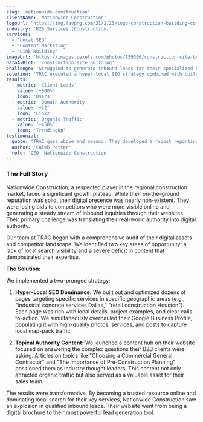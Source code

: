 ```yaml
---
slug: 'nationwide-construction'
clientName: 'Nationwide Construction'
logoUrl: 'https://img.favpng.com/21/2/23/logo-construction-building-company-png-favpng-Cj507TBvj3A75j4dYAWZ2Df0w.jpg'
industry: 'B2B Services (Construction)'
services:
  - 'Local SEO'
  - 'Content Marketing'
  - 'Link Building'
imageUrl: 'https://images.pexels.com/photos/159306/construction-site-build-crane-159306.jpeg?auto=compress&cs=tinysrgb&w=1260&h=750&dpr=1'
dataAiHint: 'construction site building'
challenge: 'Struggled to generate inbound leads for their specialized construction services and had low online visibility in a competitive regional market.'
solution: 'TRAC executed a hyper-local SEO strategy combined with building topical authority. This involved creating service-in-location pages (e.g., "commercial construction Houston"), optimizing their Google Business Profile, and publishing expert articles on construction management and safety to attract high-value B2B clients.'
results:
  - metric: 'Client Leads'
    value: '+800%'
    icon: 'Users'
  - metric: 'Domain Authority'
    value: '+22'
    icon: 'Link2'
  - metric: 'Organic Traffic'
    value: '+450%'
    icon: 'TrendingUp'
testimonial:
  quote: "TRAC goes above and beyond. They developed a robust reporting model and helped us understand our digital footprint in a way no other agency has."
  author: 'Caleb Potter'
  role: 'CEO, Nationwide Construction'
---
```


### The Full Story

Nationwide Construction, a respected player in the regional construction market, faced a significant growth plateau. While their on-the-ground reputation was solid, their digital presence was nearly non-existent. They were losing bids to competitors who were more visible online and generating a steady stream of inbound inquiries through their websites. Their primary challenge was translating their real-world authority into digital authority.

Our team at TRAC began with a comprehensive audit of their digital assets and competitor landscape. We identified two key areas of opportunity: a lack of local search visibility and a severe deficit in content that demonstrated their expertise.

**The Solution:**

We implemented a two-pronged strategy:

1.  **Hyper-Local SEO Dominance:** We built out and optimized dozens of pages targeting specific services in specific geographic areas (e.g., "industrial concrete services Dallas," "retail construction Houston"). Each page was rich with local details, project examples, and clear calls-to-action. We simultaneously overhauled their Google Business Profile, populating it with high-quality photos, services, and posts to capture local map-pack traffic.

2.  **Topical Authority Content:** We launched a content hub on their website focused on answering the complex questions their B2B clients were asking. Articles on topics like "Choosing a Commercial General Contractor" and "The Importance of Pre-Construction Planning" positioned them as industry thought leaders. This content not only attracted organic traffic but also served as a valuable asset for their sales team.

The results were transformative. By becoming a trusted resource online and dominating local search for their key services, Nationwide Construction saw an explosion in qualified inbound leads. Their website went from being a digital brochure to their most powerful lead generation tool.